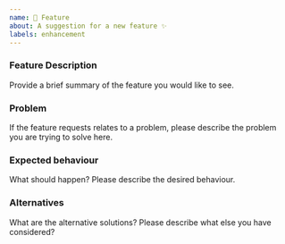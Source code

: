 ```yaml
---
name: 🚀 Feature
about: A suggestion for a new feature ✨
labels: enhancement
---
```


<!--
Thank you for suggesting an idea to make this project better!

Please fill in as much of the template below as you’re able.
-->

### Feature Description

Provide a brief summary of the feature you would like to see.

### Problem

If the feature requests relates to a problem, please describe the problem you are trying to solve here.

### Expected behaviour

What should happen?  Please describe the desired behaviour.

### Alternatives

What are the alternative solutions? Please describe what else you have considered?